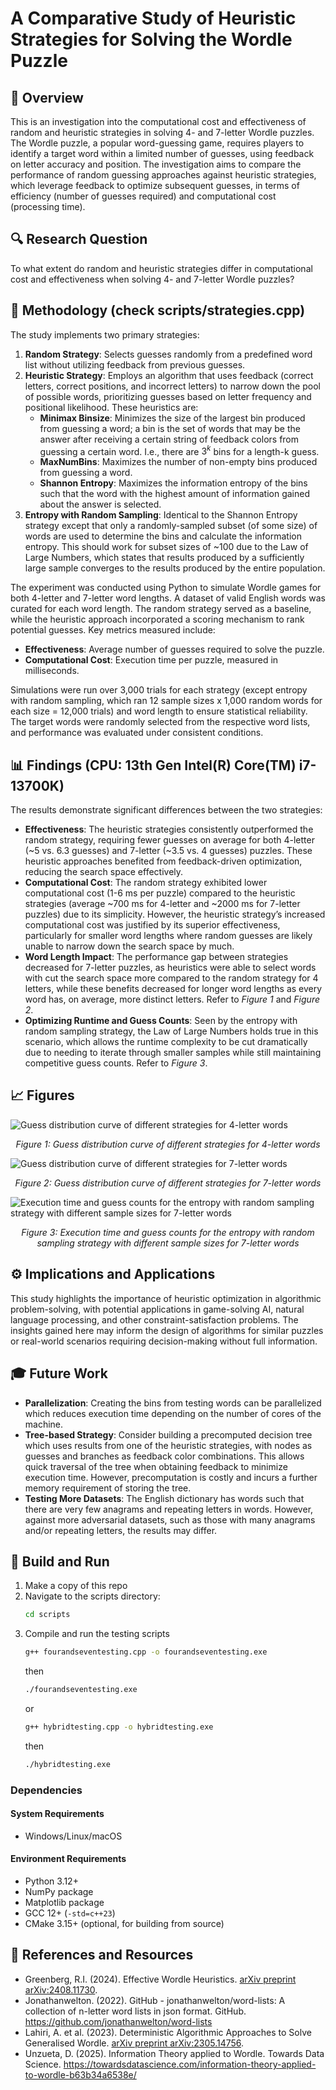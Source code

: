 # A Comparative Study of Heuristic Strategies for Solving the Wordle Puzzle

## 📌 Overview
This is an investigation into the computational cost and effectiveness of random and heuristic strategies in solving 4- and 7-letter Wordle puzzles. The Wordle puzzle, a popular word-guessing game, requires players to identify a target word within a limited number of guesses, using feedback on letter accuracy and position. The investigation aims to compare the performance of random guessing approaches against heuristic strategies, which leverage feedback to optimize subsequent guesses, in terms of efficiency (number of guesses required) and computational cost (processing time).

## 🔍 Research Question
To what extent do random and heuristic strategies differ in computational cost and effectiveness when solving 4- and 7-letter Wordle puzzles?

## 📃 Methodology (check scripts/strategies.cpp)
The study implements two primary strategies:
1. **Random Strategy**: Selects guesses randomly from a predefined word list without utilizing feedback from previous guesses.
2. **Heuristic Strategy**: Employs an algorithm that uses feedback (correct letters, correct positions, and incorrect letters) to narrow down the pool of possible words, prioritizing guesses based on letter frequency and positional likelihood. These heuristics are:
   - **Minimax Binsize**: Minimizes the size of the largest bin produced from guessing a word; a bin is the set of words that may be the answer after receiving a certain string of feedback colors from guessing a certain word. I.e., there are $3^k$ bins for a length-k guess.
   - **MaxNumBins**: Maximizes the number of non-empty bins produced from guessing a word.
   - **Shannon Entropy**: Maximizes the information entropy of the bins such that the word with the highest amount of information gained about the answer is selected.
3. **Entropy with Random Sampling**: Identical to the Shannon Entropy strategy except that only a randomly-sampled subset (of some size) of words are used to determine the bins and calculate the information entropy. This should work for subset sizes of ~100 due to the Law of Large Numbers, which states that results produced by a sufficiently large sample converges to the results produced by the entire population.

The experiment was conducted using Python to simulate Wordle games for both 4-letter and 7-letter word lengths. A dataset of valid English words was curated for each word length. The random strategy served as a baseline, while the heuristic approach incorporated a scoring mechanism to rank potential guesses. Key metrics measured include:
- **Effectiveness**: Average number of guesses required to solve the puzzle.
- **Computational Cost**: Execution time per puzzle, measured in milliseconds.

Simulations were run over 3,000 trials for each strategy (except entropy with random sampling, which ran 12 sample sizes x 1,000 random words for each size = 12,000 trials) and word length to ensure statistical reliability. The target words were randomly selected from the respective word lists, and performance was evaluated under consistent conditions.

## 📊 Findings (CPU: 13th Gen Intel(R) Core(TM) i7-13700K)
The results demonstrate significant differences between the two strategies:
- **Effectiveness**: The heuristic strategies consistently outperformed the random strategy, requiring fewer guesses on average for both 4-letter (~5 vs. 6.3 guesses) and 7-letter (~3.5 vs. 4 guesses) puzzles. These heuristic approaches benefited from feedback-driven optimization, reducing the search space effectively.
- **Computational Cost**: The random strategy exhibited lower computational cost (1-6 ms per puzzle) compared to the heuristic strategies (average ~700 ms for 4-letter and ~2000 ms for 7-letter puzzles) due to its simplicity. However, the heuristic strategy’s increased computational cost was justified by its superior effectiveness, particularly for smaller word lengths where random guesses are likely unable to narrow down the search space by much.
- **Word Length Impact**: The performance gap between strategies decreased for 7-letter puzzles, as heuristics were able to select words with cut the search space more compared to the random strategy for 4 letters, while these benefits decreased for longer word lengths as every word has, on average, more distinct letters. Refer to *Figure 1* and *Figure 2*.
- **Optimizing Runtime and Guess Counts**: Seen by the entropy with random sampling strategy, the Law of Large Numbers holds true in this scenario, which allows the runtime complexity to be cut dramatically due to needing to iterate through smaller samples while still maintaining competitive guess counts. Refer to *Figure 3*.

## 📈 Figures

![Guess distribution curve of different strategies for 4-letter words](guess_distribution_k4.png)
<div align="center"><em>Figure 1: Guess distribution curve of different strategies for 4-letter words</em></div>

![Guess distribution curve of different strategies for 7-letter words](guess_distribution_k7.png)
<div align="center"><em>Figure 2: Guess distribution curve of different strategies for 7-letter words</em></div>

![Execution time and guess counts for the entropy with random sampling strategy with different sample sizes for 7-letter words](random_sampling_graph.png)
<div align="center"><em>Figure 3: Execution time and guess counts for the entropy with random sampling strategy with different sample sizes for 7-letter words</em></div>

## ⚙️ Implications and Applications
This study highlights the importance of heuristic optimization in algorithmic problem-solving, with potential applications in game-solving AI, natural language processing, and other constraint-satisfaction problems. The insights gained here may inform the design of algorithms for similar puzzles or real-world scenarios requiring decision-making without full information.

## 🎓 Future Work
- **Parallelization**: Creating the bins from testing words can be parallelized which reduces execution time depending on the number of cores of the machine.
- **Tree-based Strategy**: Consider building a precomputed decision tree which uses results from one of the heuristic strategies, with nodes as guesses and branches as feedback color combinations. This allows quick traversal of the tree when obtaining feedback to minimize execution time. However, precomputation is costly and incurs a further memory requirement of storing the tree.
- **Testing More Datasets**: The English dictionary has words such that there are very few anagrams and repeating letters in words. However, against more adversarial datasets, such as those with many anagrams and/or repeating letters, the results may differ.

## 🚀 Build and Run
1. Make a copy of this repo
2. Navigate to the scripts directory:
   ```bash
   cd scripts
   ```
3. Compile and run the testing scripts
   ```bash
   g++ fourandseventesting.cpp -o fourandseventesting.exe
   ```
   then
   ```bash
   ./fourandseventesting.exe
   ```
   or 
   ```bash
   g++ hybridtesting.cpp -o hybridtesting.exe
   ```
   then
   ```bash
   ./hybridtesting.exe
   ```

### Dependencies
#### System Requirements
- Windows/Linux/macOS

#### Environment Requirements
- Python 3.12+
- NumPy package
- Matplotlib package
- GCC 12+ (`-std=c++23`)
- CMake 3.15+ (optional, for building from source)

## 📖 References and Resources
- Greenberg, R.I. (2024). Effective Wordle Heuristics. [arXiv preprint arXiv:2408.11730](https://arxiv.org/pdf/2408.11730).
- Jonathanwelton. (2022). GitHub - jonathanwelton/word-lists: A collection of n-letter word lists in json format. GitHub. https://github.com/jonathanwelton/word-lists
- Lahiri, A. et al. (2023). Deterministic Algorithmic Approaches to Solve Generalised Wordle. [arXiv preprint arXiv:2305.14756](https://arxiv.org/pdf/2305.14756).
- Unzueta, D. (2025). Information Theory applied to Wordle. Towards Data Science. https://towardsdatascience.com/information-theory-applied-to-wordle-b63b34a6538e/
